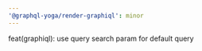 ```yaml
---
'@graphql-yoga/render-graphiql': minor
---
```


feat(graphiql): use query search param for default query
